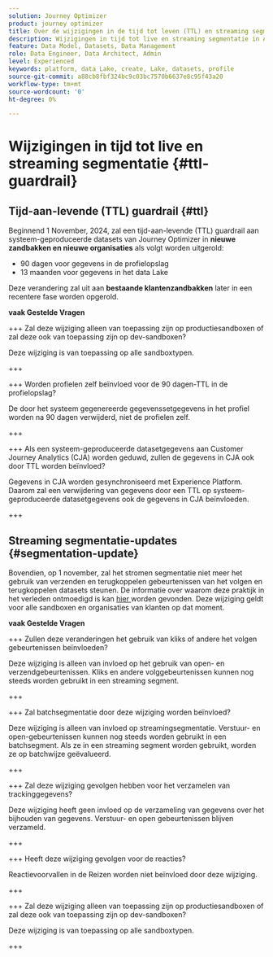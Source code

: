 ```yaml
---
solution: Journey Optimizer
product: journey optimizer
title: Over de wijzigingen in de tijd tot leven (TTL) en streaming segmentatie
description: Wijzigingen in tijd tot live en streaming segmentatie in Adobe Journey Optimizer
feature: Data Model, Datasets, Data Management
role: Data Engineer, Data Architect, Admin
level: Experienced
keywords: platform, data Lake, create, Lake, datasets, profile
source-git-commit: a88cb8fbf324bc9c03bc7570b6637e8c95f43a20
workflow-type: tm+mt
source-wordcount: '0'
ht-degree: 0%

---
```



# Wijzigingen in tijd tot live en streaming segmentatie {#ttl-guardrail}

## Tijd-aan-levende (TTL) guardrail {#ttl}

Beginnend 1 November, 2024, zal een tijd-aan-levende (TTL) guardrail aan systeem-geproduceerde datasets van Journey Optimizer in **nieuwe zandbakken en nieuwe organisaties** als volgt worden uitgerold:

* 90 dagen voor gegevens in de profielopslag
* 13 maanden voor gegevens in het data Lake

Deze verandering zal uit aan **bestaande klantenzandbakken** later in een recentere fase worden opgerold.

**vaak Gestelde Vragen**

+++ Zal deze wijziging alleen van toepassing zijn op productiesandboxen of zal deze ook van toepassing zijn op dev-sandboxen?

Deze wijziging is van toepassing op alle sandboxtypen.

+++


+++ Worden profielen zelf beïnvloed voor de 90 dagen-TTL in de profielopslag?

De door het systeem gegenereerde gegevenssetgegevens in het profiel worden na 90 dagen verwijderd, niet de profielen zelf.

+++

+++ Als een systeem-geproduceerde datasetgegevens aan Customer Journey Analytics (CJA) worden geduwd, zullen de gegevens in CJA ook door TTL worden beïnvloed?

Gegevens in CJA worden gesynchroniseerd met Experience Platform. Daarom zal een verwijdering van gegevens door een TTL op systeem-geproduceerde datasetgegevens ook de gegevens in CJA beïnvloeden.

+++

## Streaming segmentatie-updates {#segmentation-update}

Bovendien, op 1 november, zal het stromen segmentatie niet meer het gebruik van verzenden en terugkoppelen gebeurtenissen van het volgen en terugkoppelen datasets steunen.  De informatie over waarom deze praktijk in het verleden ontmoedigd is kan [ hier ](../audience/about-audiences.md#streaming-segmentation-events-guardrails) worden gevonden. Deze wijziging geldt voor alle sandboxen en organisaties van klanten op dat moment.

**vaak Gestelde Vragen**

+++ Zullen deze veranderingen het gebruik van kliks of andere het volgen gebeurtenissen beïnvloeden?

Deze wijziging is alleen van invloed op het gebruik van open- en verzendgebeurtenissen. Kliks en andere volggebeurtenissen kunnen nog steeds worden gebruikt in een streaming segment.

+++

+++ Zal batchsegmentatie door deze wijziging worden beïnvloed?

Deze wijziging is alleen van invloed op streamingsegmentatie. Verstuur- en open-gebeurtenissen kunnen nog steeds worden gebruikt in een batchsegment. Als ze in een streaming segment worden gebruikt, worden ze op batchwijze geëvalueerd.

+++

+++ Zal deze wijziging gevolgen hebben voor het verzamelen van trackinggegevens?

Deze wijziging heeft geen invloed op de verzameling van gegevens over het bijhouden van gegevens. Verstuur- en open gebeurtenissen blijven verzameld.

+++


+++ Heeft deze wijziging gevolgen voor de reacties?

Reactievoorvallen in de Reizen worden niet beïnvloed door deze wijziging.

+++


+++ Zal deze wijziging alleen van toepassing zijn op productiesandboxen of zal deze ook van toepassing zijn op dev-sandboxen?

Deze wijziging is van toepassing op alle sandboxtypen.

+++